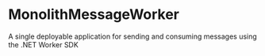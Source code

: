 # MonolithMessageWorker
A single deployable application for sending and consuming messages using the .NET Worker SDK
